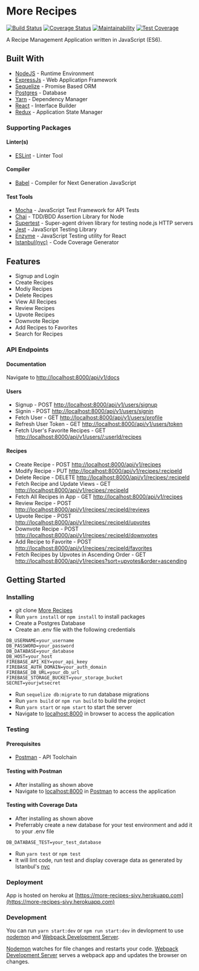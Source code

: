 # More Recipes

[![Build Status](https://travis-ci.org/iverenshaguy/more-recipes-personal.svg?branch=develop)](https://travis-ci.org/iverenshaguy/more-recipes-personal)
[![Coverage Status](https://coveralls.io/repos/github/iverenshaguy/more-recipes-personal/badge.svg?branch=develop)](https://coveralls.io/github/iverenshaguy/more-recipes-personal?branch=master)
[![Maintainability](https://api.codeclimate.com/v1/badges/430187c352d8ead5737f/maintainability)](https://codeclimate.com/github/iverenshaguy/more-recipes-personal/maintainability)
[![Test Coverage](https://api.codeclimate.com/v1/badges/430187c352d8ead5737f/test_coverage)](https://codeclimate.com/github/iverenshaguy/more-recipes-personal/test_coverage)

A Recipe Management Application written in JavaScript (ES6).

## Built With

* [NodeJS](https://nodejs.org/) - Runtime Environment
* [ExpressJs](https://expressjs.com/) - Web Applicatipn Framework
* [Sequelize](http://docs.sequelizejs.com/) - Promise Based ORM
* [Postgres](https://www.postgresql.org/) - Database
* [Yarn](https://www.yarnpkg.com/) - Dependency Manager
* [React](https://reactjs.com/) - Interface Builder
* [Redux](https://redux.js.com/) - Application State Manager

### Supporting Packages

#### Linter(s)

* [ESLint](https://eslint.org/) - Linter Tool

#### Compiler

* [Babel](https://eslint.org/) - Compiler for Next Generation JavaScript

#### Test Tools

* [Mocha](https://mochajs.org/) - JavaScript Test Framework for API Tests
* [Chai](http://chaijs.com/) - TDD/BDD Assertion Library for Node
* [Supertest](https://github.com/visionmedia/supertest) - Super-agent driven
  library for testing node.js HTTP servers
* [Jest](https://facebook.github.io/jest/) - JavaScript Testing Library
* [Enzyme](http://airbnb.io/enzyme/) - JavaScript Testing utility for React
* [Istanbul(nyc)](https://istanbul.js.org/) - Code Coverage Generator

## Features

* Signup and Login
* Create Recipes
* Modiy Recipes
* Delete Recipes
* View All Recipes
* Review Recipes
* Upvote Recipes
* Downvote Recipe
* Add Recipes to Favorites
* Search for Recipes

### API Endpoints

#### Documentation

Navigate to
[http://localhost:8000/api/v1/docs](http://localhost:8000/api/v1/docs)

#### Users

* Signup - POST
  [http://localhost:8000/api/v1/users/signup](http://localhost:8000/api/v1/users/signup)
* Signin - POST
  [http://localhost:8000/api/v1/users/signin](http://localhost:8000/api/v1/users/signin)
* Fetch User - GET
  [http://localhost:8000/api/v1/users/profile](http://localhost:8000/api/v1/users/profile)
* Refresh User Token - GET
  [http://localhost:8000/api/v1/users/token](http://localhost:8000/api/v1/users/token)
* Fetch User's Favorite Recipes - GET
  [http://localhost:8000/api/v1/users//:userId/recipes](http://localhost:8000/api/v1/users//:userId/recipes)

#### Recipes

* Create Recipe - POST
  [http://localhost:8000/api/v1/recipes](http://localhost:8000/api/v1/recipes)
* Modify Recipe - PUT
  [http://localhost:8000/api/v1/recipes/:recipeId](http://localhost:8000/api/v1/recipes/:recipeId)
* Delete Recipe - DELETE
  [http://localhost:8000/api/v1/recipes/:recipeId](http://localhost:8000/api/v1/recipes/:recipeId)
* Fetch Recipe and Update Views - GET
  [http://localhost:8000/api/v1/recipes/:recipeId](http://localhost:8000/api/v1/recipes/:recipeId)
* Fetch All Recipes in App - GET
  [http://localhost:8000/api/v1/recipes](http://localhost:8000/api/v1/recipes)
* Review Recipe - POST
  [http://localhost:8000/api/v1/recipes/:recipeId/reviews](http://localhost:8000/api/v1/recipes/:recipeId/reviews)
* Upvote Recipe - POST
  [http://localhost:8000/api/v1/recipes/:recipeId/upvotes](http://localhost:8000/api/v1/recipes/:recipeId/reviews)
* Downvote Recipe - POST
  [http://localhost:8000/api/v1/recipes/:recipeId/downvotes](http://localhost:8000/api/v1/recipes/:recipeId/reviews)
* Add Recipe to Favorite - POST
  [http://localhost:8000/api/v1/recipes/:recipeId/favorites](http://localhost:8000/api/v1/recipes/:recipeId/reviews)
* Fetch Recipes by Upvotes in Ascending Order - GET
  [http://localhost:8000/api/v1/recipes?sort=upvotes&order=ascending](http://localhost:8000/api/v1/recipes?sort=upvotes&order=ascending)

## Getting Started

### Installing

* git clone
  [More Recipes](https://github.com/iverenshaguy/more-recipes-personal.git)
* Run `yarn install` or `npm install` to install packages
* Create a Postgres Database
* Create an .env file with the following credentials

```.env
DB_USERNAME=your_username
DB_PASSWORD=your_password
DB_DATABASE=your_database
DB_HOST=your_host
FIREBASE_API_KEY=your_api_keey
FIREBASE_AUTH_DOMAIN=your_auth_domain
FIREBASE_DB_URL=your_db_url
FIREBASE_STORAGE_BUCKET=your_storage_bucket
SECRET=yourjwtsecret
```

* Run `sequelize db:migrate` to run database migrations
* Run `yarn build` or `npm run build` to build the project
* Run `yarn start` or `npm start` to start the server
* Navigate to [localhost:8000](http://localhost:8000/) in browser to access the
  application

### Testing

#### Prerequisites

* [Postman](https://getpostman.com/) - API Toolchain

#### Testing with Postman

* After installing as shown above
* Navigate to [localhost:8000](http://localhost:8000/) in
  [Postman](https://getpostman.com/) to access the application

#### Testing with Coverage Data

* After installing as shown above
* Preferrably create a new database for your test environment and add it to your
  .env file

```.env
DB_DATABASE_TEST=your_test_database
```

* Run `yarn test` or `npm test`
* It will lint code, run test and display coverage data as generated by
  Istanbul's [nyc](https://github.com/istanbuljs/nyc)

### Deployment

App is hosted on heroku at
[https://more-recipes-sivy.herokuapp.com](https://more-recipes-sivy.herokuapp.com)

### Development

You can run `yarn start:dev` or `npm run start:dev` in devlopment to use [nodemon](https://nodemon.io/) 
and [Webpack Development Server](https://github.com/webpack/webpack-dev-server). 

[Nodemon](https://nodemon.io/) watches for file changes and restarts your code. 
[Webpack Development Server](https://github.com/webpack/webpack-dev-server) serves a webpack app and 
updates the browser on changes.
